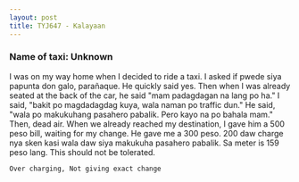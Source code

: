 ```yaml
---
layout: post
title: TYJ647 - Kalayaan
---
```


### Name of taxi: Unknown

I was on my way home when I decided to ride a taxi. I asked if pwede siya papunta don galo, parañaque. He quickly said yes. Then when I was already seated at the back of the car, he said "mam padagdagan na lang po ha." I said, "bakit po magdadagdag kuya, wala naman po traffic dun." He said, "wala po makukuhang pasahero pabalik. Pero kayo na po bahala mam." Then, dead air. When we already reached my destination, I gave him a 500 peso bill, waiting for my change. He gave me a 300 peso. 200 daw charge nya sken kasi wala daw siya makukuha pasahero pabalik. Sa meter is 159 peso lang. This should not be tolerated. 

```Over charging, Not giving exact change```
